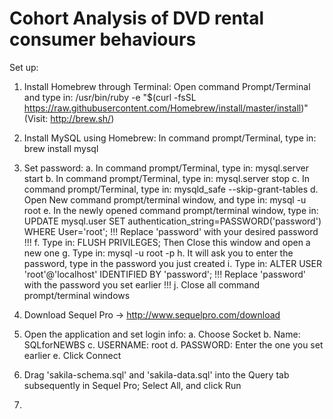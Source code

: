 # Cohort Analysis of DVD rental consumer behaviours

Set up:

1. Install Homebrew through Terminal:
  Open command Prompt/Terminal and type in:
  /usr/bin/ruby -e "$(curl -fsSL https://raw.githubusercontent.com/Homebrew/install/master/install)"
  (Visit: http://brew.sh/)
 
2. Install MySQL using Homebrew:
  In command prompt/Terminal, type in: brew install mysql
  
3. Set password:
  a.  In command prompt/Terminal, type in: mysql.server start
  b.  In command prompt/Terminal, type in: mysql.server stop
  c.  In command prompt/Terminal, type in: mysqld_safe --skip-grant-tables
  d.  Open New command prompt/terminal window, and type in: mysql -u root
  e.  In the newly opened command prompt/terminal window, type in: UPDATE mysql.user SET authentication_string=PASSWORD('password') WHERE User='root';
      !!! Replace 'password' with your desired password !!!
  f.  Type in: FLUSH PRIVILEGES; Then Close this window and open a new one
  g.  Type in: mysql -u root -p
  h.  It will ask you to enter the password, type in the password you just created
  i.  Type in: ALTER USER 'root'@'localhost' IDENTIFIED BY 'password';
      !!! Replace 'password' with the password you set earlier !!!
  j.  Close all command prompt/terminal windows

4. Download Sequel Pro -> http://www.sequelpro.com/download

5. Open the application and set login info:
  a. Choose Socket
  b. Name: SQLforNEWBS
  c. USERNAME: root
  d. PASSWORD: Enter the one you set earlier
  e. Click Connect

6. Drag 'sakila-schema.sql' and 'sakila-data.sql' into the Query tab subsequently in Sequel Pro; Select All, and click Run

7. 
